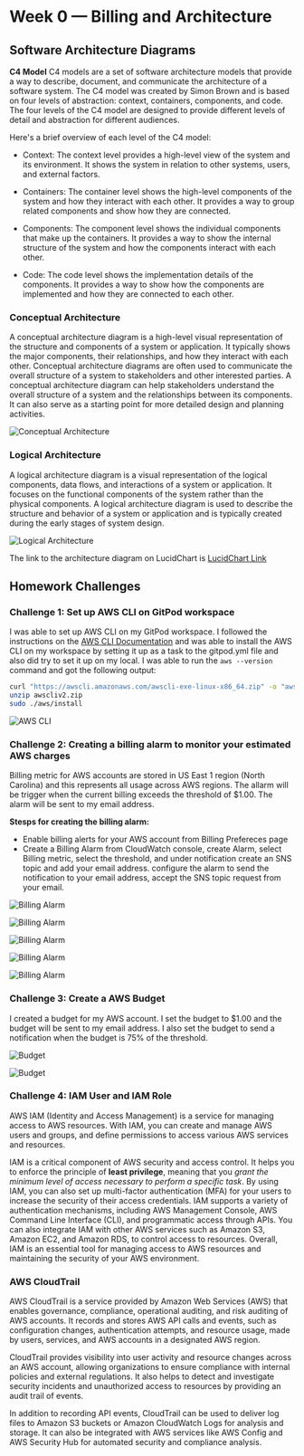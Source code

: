 # **Week 0 — Billing and Architecture**


## **Software Architecture Diagrams**

**C4 Model** C4 models are a set of software architecture models that provide a way to describe, document, and communicate the architecture of a software system. The C4 model was created by Simon Brown and is based on four levels of abstraction: context, containers, components, and code. The four levels of the C4 model are designed to provide different levels of detail and abstraction for different audiences.

Here's a brief overview of each level of the C4 model:

- Context: The context level provides a high-level view of the system and its environment. It shows the system in relation to other systems, users, and external factors.

- Containers: The container level shows the high-level components of the system and how they interact with each other. It provides a way to group related components and show how they are connected.

- Components: The component level shows the individual components that make up the containers. It provides a way to show the internal structure of the system and how the components interact with each other.

- Code: The code level shows the implementation details of the components. It provides a way to show how the components are implemented and how they are connected to each other.

### **Conceptual Architecture**

A conceptual architecture diagram is a high-level visual representation of the structure and components of a system or application. It typically shows the major components, their relationships, and how they interact with each other. Conceptual architecture diagrams are often used to communicate the overall structure of a system to stakeholders and other interested parties. A conceptual architecture diagram can help stakeholders understand the overall structure of a system and the relationships between its components. It can also serve as a starting point for more detailed design and planning activities.

![Conceptual Architecture](journal_assets/week0/LucidChart-ConceptualDesign.png)

### **Logical Architecture**

A logical architecture diagram is a visual representation of the logical components, data flows, and interactions of a system or application. It focuses on the functional components of the system rather than the physical components. A logical architecture diagram is used to describe the structure and behavior of a system or application and is typically created during the early stages of system design.

![Logical Architecture](journal_assets/week0/LucidChart-LogicalDesign.png)

The link to the architecture diagram on LucidChart is [LucidChart Link](https://lucid.app/lucidchart/2c0e42fc-d6b4-4a91-9e48-ac652712fcbd/edit?viewport_loc=486%2C-194%2C1424%2C833%2Cd19xGk5ETTT.&invitationId=inv_e7183d1d-c9a4-4673-a2d7-a7e46dfd7211)


## **Homework Challenges**

### **Challenge 1: Set up AWS CLI on GitPod workspace**

I was able to set up AWS CLI on my GitPod workspace. I followed the instructions on the [AWS CLI Documentation](https://docs.aws.amazon.com/cli/latest/userguide/install-cliv2-linux.html#cliv2-linux-install) and was able to install the AWS CLI on my workspace by setting it up as a task to the gitpod.yml file and also did try to set it up on my local. I was able to run the `aws --version` command and got the following output: 

```bash
curl "https://awscli.amazonaws.com/awscli-exe-linux-x86_64.zip" -o "awscliv2.zip"
unzip awscliv2.zip
sudo ./aws/install
```

![AWS CLI](journal_assets/week0/AWS-CLI.png)

### **Challenge 2: Creating a billing alarm to monitor your estimated AWS charges**

Billing metric for AWS accounts are stored in US East 1 region (North Carolina) and this represents all usage across AWS regions. The allarm will be trigger when the current billing exceeds the threshold of $1.00. The alarm will be sent to my email address.

**Stesps for creating the billing alarm:**

- Enable billing alerts for your AWS account from Billing Prefereces page
- Create a Billing Alarm from CloudWatch console, create Alarm, select Billing metric, select the threshold, and under notification create an SNS topic and add your email address. configure the alarm to send the notification to your email address, accept the SNS topic request from your email.

![Billing Alarm](journal_assets/week0/BillingAlarm.png)

![Billing Alarm](journal_assets/week0/BillingAlarm2.png)

![Billing Alarm](journal_assets/week0/BillingAlarm3.png)

![Billing Alarm](journal_assets/week0/BillingAlarm4.png)

![Billing Alarm](journal_assets/week0/BillingAlarm6.png)


### **Challenge 3: Create a AWS  Budget**

I created a budget for my AWS account. I set the budget to $1.00 and the budget will be sent to my email address. I also set the budget to send a notification when the budget is 75% of the threshold.

![Budget](journal_assets/week0/Budget-Alert0.png)

![Budget](journal_assets/week0/AWS-Budget.png)


### **Challenge 4: IAM User and IAM Role**

AWS IAM (Identity and Access Management) is a service for managing access to AWS resources. With IAM, you can create and manage AWS users and groups, and define permissions to access various AWS services and resources.

IAM is a critical component of AWS security and access control. It helps you to enforce the principle of **least privilege**, meaning that you *grant the minimum level of access necessary to perform a specific task*. By using IAM, you can also set up multi-factor authentication (MFA) for your users to increase the security of their access credentials. IAM supports a variety of authentication mechanisms, including AWS Management Console, AWS Command Line Interface (CLI), and programmatic access through APIs. You can also integrate IAM with other AWS services such as Amazon S3, Amazon EC2, and Amazon RDS, to control access to resources. Overall, IAM is an essential tool for managing access to AWS resources and maintaining the security of your AWS environment.


### **AWS CloudTrail**

AWS CloudTrail is a service provided by Amazon Web Services (AWS) that enables governance, compliance, operational auditing, and risk auditing of AWS accounts. It records and stores AWS API calls and events, such as configuration changes, authentication attempts, and resource usage, made by users, services, and AWS accounts in a designated AWS region.

CloudTrail provides visibility into user activity and resource changes across an AWS account, allowing organizations to ensure compliance with internal policies and external regulations. It also helps to detect and investigate security incidents and unauthorized access to resources by providing an audit trail of events.

In addition to recording API events, CloudTrail can be used to deliver log files to Amazon S3 buckets or Amazon CloudWatch Logs for analysis and storage. It can also be integrated with AWS services like AWS Config and AWS Security Hub for automated security and compliance analysis.